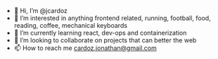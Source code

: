 - 👋 Hi, I’m @jcardoz
- 👀 I’m interested in anything frontend related, running, football, food, reading, coffee, mechanical keyboards
- 🌱 I’m currently learning react, dev-ops and containerization
- 💞️ I’m looking to collaborate on projects that can better the web
- 📫 How to reach me cardoz.jonathan@gmail.com

<!---
jcardoz/jcardoz is a ✨ special ✨ repository because its `README.md` (this file) appears on your GitHub profile.
You can click the Preview link to take a look at your changes.
--->
